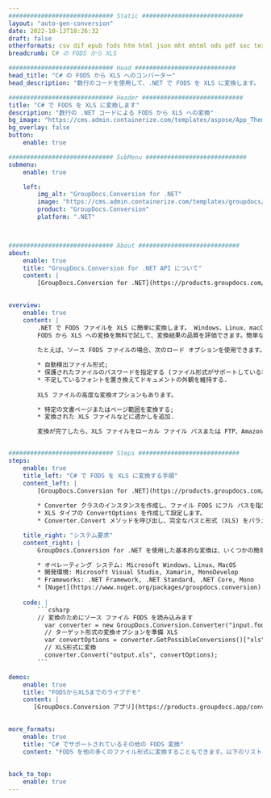```yaml
---
############################# Static ############################
layout: "auto-gen-conversion"
date: 2022-10-13T18:26:32
draft: false
otherformats: csv dif epub fods htm html json mht mhtml ods pdf sxc tex tsv xlam xls xlsb xlsm xlsx xlt xltm xltx xml xps
breadcrumb: C# の FODS から XLS

############################# Head ############################
head_title: "C# の FODS から XLS へのコンバーター"
head_description: "数行のコードを使用して、.NET で FODS を XLS に変換します。 GroupDocs ドキュメント変換 API を使用して、160 を超えるファイル形式を変換します。"

############################# Header ############################
title: "C# で FODS を XLS に変換します"
description: "数行の .NET コードによる FODS から XLS への変換"
bg_image: "https://cms.admin.containerize.com/templates/aspose/App_Themes/V3/images/bg/header1.png"
bg_overlay: false
button:
    enable: true

############################# SubMenu ############################
submenu:
    enable: true

    left:
        img_alt: "GroupDocs.Conversion for .NET"
        image: "https://cms.admin.containerize.com/templates/groupdocs/images/product-logos/90x90-noborder/groupdocs-conversion-net.png"
        product: "GroupDocs.Conversion"
        platform: ".NET"



############################# About ############################
about:
    enable: true
    title: "GroupDocs.Conversion for .NET API について"
    content: |
        [GroupDocs.Conversion for .NET](https://products.groupdocs.com/conversion/net/) を使用して、Microsoft Word、Excel、PowerPoint、PDF、Visio、およびその他の形式を変換できます。 GroupDocs.Conversion は、高いパフォーマンスが要求されるバックエンドおよび内部システムに適したスタンドアロン API です。 Microsoft や Open Office などのソフトウェアには依存しません。
    

overview:
    enable: true
    content: |
        .NET で FODS ファイルを XLS に簡単に変換します。 Windows、Linux、macOS など、任意のプラットフォームで C# コード行を 2 行だけ使用できます。
        FODS から XLS への変換を無料で試して、変換結果の品質を評価できます。簡単なファイル変換のシナリオに加えて、ソース FODS ファイルをロードし、出力 XLS 結果を保存するためのより高度なオプションを試すことができます。 
        
        たとえば、ソース FODS ファイルの場合、次のロード オプションを使用できます。

        * 自動検出ファイル形式;
        * 保護されたファイルのパスワードを指定する (ファイル形式がサポートしている場合);
        * 不足しているフォントを置き換えてドキュメントの外観を維持する.
        
        XLS ファイルの高度な変換オプションもあります。

        * 特定の文書ページまたはページ範囲を変換する;
        * 変換された XLS ファイルなどに透かしを追加.

        変換が完了したら、XLS ファイルをローカル ファイル パスまたは FTP、Amazon S3、Google Drive、Dropbox などのサードパーティ ストレージに保存できます。注意してください - FODS を {{ に変換するにはTO}} MS Office、Open Office、Adobe Acrobat Reader などの追加のソフトウェアをインストールする必要はありません。


############################# Steps ############################
steps:
    enable: true
    title_left: "C# で FODS を XLS に変換する手順"
    content_left: |
        [GroupDocs.Conversion for .NET](https://products.groupdocs.com/conversion/net/) を使用すると、開発者は数行のコードで FODS ファイルを XLS に簡単に変換できます。
        
        * Converter クラスのインスタンスを作成し、ファイル FODS にフル パスを指定します。
        * XLS タイプの ConvertOptions を作成して設定します。
        * Converter.Convert メソッドを呼び出し、完全なパスと形式 (XLS) をパラメーターとして渡します。

    title_right: "システム要求"
    content_right: |
        GroupDocs.Conversion for .NET を使用した基本的な変換は、いくつかの簡単な手順で実行できます。当社の API は、すべての主要なプラットフォームとオペレーティング システムでサポートされています。以下のコードを実行する前に、システムに次の前提条件がインストールされていることを確認してください。

        * オペレーティング システム: Microsoft Windows、Linux、MacOS
        * 開発環境: Microsoft Visual Studio, Xamarin, MonoDevelop
        * Frameworks: .NET Framework, .NET Standard, .NET Core, Mono
        * [Nuget](https://www.nuget.org/packages/groupdocs.conversion) から最新の GroupDocs.Conversion for .NET を取得します
         
    code: |
        ```csharp    
        // 変換のためにソース ファイル FODS を読み込みます
          var converter = new GroupDocs.Conversion.Converter("input.fods");
          // ターゲット形式の変換オプションを準備 XLS
          var convertOptions = converter.GetPossibleConversions()["xls"].ConvertOptions;
          // XLS形式に変換
          converter.Convert("output.xls", convertOptions);
        ```

demos:
    enable: true
    title: "FODSからXLSまでのライブデモ"
    content: |
       [GroupDocs.Conversion アプリ](https://products.groupdocs.app/conversion/family) Web サイトにアクセスして、今すぐ FODS を XLS に変換してください。オンラインデモには次の利点があります
          

more_formats:
    enable: true
    title: "C# でサポートされているその他の FODS 変換"
    content: "FODS を他の多くのファイル形式に変換することもできます。以下のリストをご覧ください。"
       
       
back_to_top:
    enable: true
---
```

